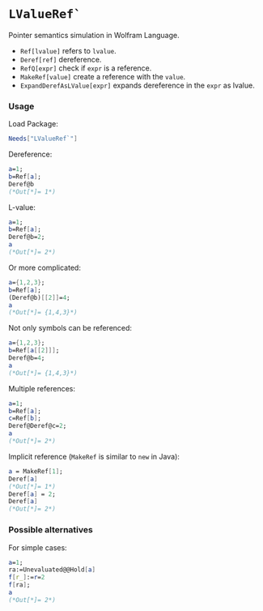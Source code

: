 # ``LValueRef` ``

Pointer semantics simulation in Wolfram Language.

* `Ref[lvalue]` refers to `lvalue`.
* `Deref[ref]` dereference.
* `RefQ[expr]` check if `expr` is a reference.
* `MakeRef[value]` create a reference with the `value`.
* `ExpandDerefAsLValue[expr]` expands dereference in the `expr` as lvalue.

### Usage

Load Package:

```mathematica
Needs["LValueRef`"]
```

Dereference:

```mathematica
a=1;
b=Ref[a];
Deref@b
(*Out[*]= 1*)
```

L-value:

```mathematica
a=1;
b=Ref[a];
Deref@b=2;
a
(*Out[*]= 2*)
```

Or more complicated:

```mathematica
a={1,2,3};
b=Ref[a];
(Deref@b)[[2]]=4;
a
(*Out[*]= {1,4,3}*)
```

Not only symbols can be referenced:

```mathematica
a={1,2,3};
b=Ref[a[[2]]];
Deref@b=4;
a
(*Out[*]= {1,4,3}*)
```

Multiple references:

```mathematica
a=1;
b=Ref[a];
c=Ref[b];
Deref@Deref@c=2;
a
(*Out[*]= 2*)
```

Implicit reference
(`MakeRef` is similar to `new` in Java):

```mathematica
a = MakeRef[1];
Deref[a]
(*Out[*]= 1*)
Deref[a] = 2;
Deref[a]
(*Out[*]= 2*)
```

### Possible alternatives

For simple cases:

```mathematica
a=1;
ra:=Unevaluated@@Hold[a]
f[r_]:=r=2
f[ra];
a
(*Out[*]= 2*)
```
